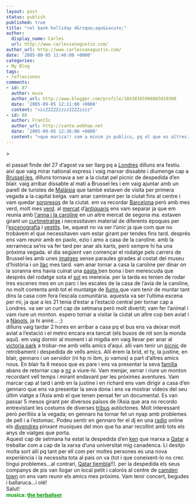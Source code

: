 ```yaml
---
layout: post
status: publish
published: true
title: ">el bank holliday d&rsquo;aqu&iacute;"
author:
  display_name: Carles
  url: http://www.carlessanagustin.com/
author_url: http://www.carlessanagustin.com/
date: '2005-09-05 11:46:00 +0000'
categories:
- My Blog
tags:
- reflexiones
comments:
- id: 87
  author: musa
  author_url: http://www.blogger.com/profile/10438165908065010300
  date: '2005-09-05 12:11:00 +0000'
  content: ">zzZZZZZzzzzZZZZzzzz"
- id: 88
  author: FrantIc
  author_url: http://santo.webhop.net
  date: '2005-09-05 12:36:00 +0000'
  content: ">que marica!! com a minim jo publicu, pq el que es altres..."
---
```

<p>>
<div style="float:right;margin-left:10px;margin-bottom:10px;"> <a href="http://www.flickr.com/photos/santopics/39524352/" title="photo sharing"><img src="http://static.flickr.com/23/39524352_297a702917_m.jpg" alt="" /></a> <span style="margin-top:0;font-size:0;"><br /> </span></div>
<p>el passat finde del 27 d&rsquo;agost va ser llarg pq a <a href="http://imagesoftheworld.org/london/035_32.JPG" target="_blank">Londres</a> dilluns era festiu. aix&iacute; que vaig mirar national express i vaig marxar dissabte i diumenge cap a <a href="http://www.soton.ac.uk/%7Ensc103/Upload%20Brussels/Brussels%20-%20Main%20Monument%201.jpg" target="_blank">Brussel&middot;les</a>, dilluns tornava a ser a la ciutat pel picnic de despedida d&rsquo;en blair. vaig arribar dissabte al mati a Brussel&middot;les i em vaig ajuntar amb un parell de turistes de <a href="http://www.worldeyereports.com/Reports/malaysia/images/Malaysia-Main-Photo-%28Photo-.jpg" target="_blank">Mal&agrave;isia</a> que tamb&eacute; estaven de visita per primera vegada a la capital belga. vam anar caminant per la ciutat fins al centre i vam quedar <a href="http://www.hazdenecaz.net/data/media/9/surprise.jpg" target="_blank">sorpresos</a> de la ciutat. em va recordar <a href="http://www.dcc.uchile.cl/%7Erbaeza/fotos/barcelona.jpg" target="_blank">Barcelona</a> per&ograve; amb mes verd, molt mes <a href="http://www.artofphotoshop.com/images/lowres/green%20liquid.jpg" target="_blank">verd</a>. al <a href="http://www.qatarembassy.net/Qatar%20Gallery/shopping/old%20market.JPG" target="_blank">mercat</a> d&rsquo;<a href="http://www.takoma.com/archives/photos/2003/05/co-op%20e-day%20antiques.jpg" target="_blank">antiquaris</a> ens vam separar ja que em reunia amb <a href="http://www.flickr.com/photos/schiavoni-h/40375354/" target="_blank">l'anna i la caroline</a> en un altre mercat de segona ma. estaven girant un <a href="http://www.poisbem.com/sal/kino/elanada_ficheiros/image002.jpg" target="_blank">curtmetratge</a> i necessitaven material de diferents &egrave;poques per l&rsquo;<a href="http://www.thesimstransmogrifier.com/Objects/simprov-scene.jpg" target="_blank">escenografia</a> i <a href="http://www.flickr.com/photos/santopics/39523343/" target="_blank">vestits</a>. be, aquest no va ser l&rsquo;&uacute;nic ja que com que no trob&agrave;vem el que necessitaven vam estar girant per tendes fins tard. despr&eacute;s ens vam reunir amb en paolo, ezio i amo a casa de la caroline. amb la xerrameca se&rsquo;ns va fer tard per anar als karts, per&ograve; sempre hi ha una pr&ograve;xima vegada. el dia seg&uuml;ent van comen&ccedil;ar el rodatge pels carrers de Brussel&middot;les amb unes <a href="http://www.flickr.com/photos/santopics/39524347/" target="_blank">imatges</a> sense paraules girades al costat del museu d&rsquo;hist&ograve;ria i un <a href="http://www.flickr.com/photos/santopics/39524350/" target="_blank">llac</a> mes tard. vam anar tornar a casa la caroline per dinar on la soranna ens havia cuinat una <a href="http://www.nationalgeographic.com/xpeditions/activities/images/pasta.jpg" target="_blank">pasta </a>ben bona i ben merescuda que despr&eacute;s del rodatge sota el <a href="http://library.thinkquest.org/12659/media/solar_system/sun/sun.jpg" target="_blank">sol</a> es mereixia. per la tarda es tenien de rodar tres escenes mes en un parc i les escales de la casa de l&rsquo;avia de la caroline, no molt contenta amb tot el muntatge de <a href="http://www.adaok.com/Lights-Xmas%20@%20WSP%20for%20web.jpg" target="_blank">llums </a>que vam tenir de muntar tant dins la casa com fora l&rsquo;escala comunit&agrave;ria. aquesta va ser l&rsquo;ultima escena per mi, ja que a les 21 tenia d&rsquo;estar a l&rsquo;estaci&oacute; central per tornar cap a Londres. va ser un curt cap de setmana per&ograve; molt divertit; vam fer l&rsquo;animal i vam riure un monton. espero tornar a visitar la ciutat un altre cop ben aviat i a <a href="http://sonolog.livedoor.biz/303027a0.jpg" target="_blank">N&agrave;pols</a>, ja hi anir&eacute;... ;)<br />dilluns vaig tardar 2 hores en arribar a casa pq el bus ens va deixar molt aviat a l&rsquo;estaci&oacute; i el metro encara era tancat (els busos de nit son la monda aqu&iacute;). em vaig dormir al moment i al migdia em vaig llevar per anar al <a href="http://www.viamichelin.com/viamichelin/gbr/dyn/controller/mapPerformPage?pim=true&amp;act=RefineToMap&amp;rnd=1125912909096&amp;E_mg=210505249kS6J305248113446707896MAPB2C1p103gbr54200013191103EUR0008bG9uZG9u000idmljdG9yaWEgcGFyaw1100&amp;stat=ambiguous_map&amp;strChoice=0" target="_blank">victoria park</a> a trobar-me amb vells amics d&rsquo;aqu&iacute;. all&iacute; vam tenir un <a href="http://www.flickr.com/photos/santopics/39530072/" target="_blank">picnic</a> de retrobament i despedida de vells amics. All&iacute; &eacute;rem la brid, el ty, la justine, en blair, gennaro i un servidor (ni hp ni ibm, jo vamos) a part d&rsquo;altres amics nous. En blair fa 8 mesos que es pare i ens va presentar la seva <a href="http://www.flickr.com/photos/santopics/39530071/" target="_blank">fam&iacute;lia</a> abans de retornar cap a <a href="http://www.swarpa.net/%7Edanforth/photos/nz/lakewakatipu.JPG" target="_blank">nz</a> a viure-hi. Vam menjar, xerrar i riure un monton recordant vell temps i mirant endavant per les pr&ograve;ximes aventures. Vam marcar cap al tard i amb en la justine i en richard ens vam dirigir a casa d&rsquo;en gennaro que ens va presentar la seva dona i ens va mostrar v&iacute;deos del seu &uacute;ltim viatge a l&rsquo;Asia amb el que tenen pensat fer un documental. Es van passar 5 mesos girant per diversos pa&iuml;sos de l&rsquo;Asia que ara no recordo entrevistant les costums de diverses <a href="http://www.klap.net/vogelvlucht/australie/aboriginal-boomerang.jpg" target="_blank">tribus</a> aut&ograve;ctones. Molt interessant per&ograve; perill&oacute;s a la vegada; en gennaro ha tornar fet un nyap amb problemes de pell i a l&rsquo;estomac. Podeu sentir en gennaro fer el dj en una <a href="http://www.wirelessfm.net/" target="_blank">radio</a> online els <a href="http://www.wirelessfm.net/schedule.htm" target="_blank">divendres</a> pinxant musiques del mon que ha anar recollint amb tots els anys de viatges que porta.<br />Aquest cap de setmana ha estat la despedida d&rsquo;en <a href="http://www.flickr.com/photos/santopics/8293710/" target="_blank">ken</a> que marxa a <a href="http://www.pietons.cicrp.jussieu.fr/pietons/qatar.jpg" target="_blank">Qatar</a> a treballar com a cap de la xarxa d&rsquo;una universitat mig canadenca. Li desitjo molta sort all&iacute; pq tant per ell com per moltes persones es una nova experi&egrave;ncia i la necessita tota al pa&iacute;s on va (tot i que coneixent-lo no crec tingui problemes...al contrari, <a href="http://www.flickr.com/photos/santopics/12325999/" target="_blank">Qatar tiembla</a>!!). per la despedida els seus companys de pis van llogar un local petit i calor&oacute;s al centre de <a href="http://www.ministryofpropaganda.co.uk/blogimages/20031215-camden.jpg" target="_blank">camden town</a> on ens vam reunir els amics mes pr&ograve;xims. Vam tenir concert, begudes i ballaruca...i ol&eacute;!<br />Salut!<br /><span style="font-weight:bold;color:rgb(0,153,0);">musica: </span><a style="font-weight:bold;color:rgb(0,153,0);" href="http://www.herbaliser.com/" target="_blank">the herbaliser</a></p>
